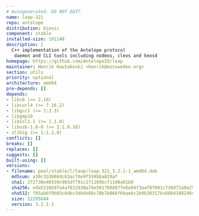 ```yaml
---
# Autogenerated. DO NOT EDIT.
name: leap-321
repo: antelope
distribution: bionic
component: stable
installed-size: 101148
description: |
  C++ implementation of the Antelope protocol
   daemon and CLI tools including nodeos, cleos and keosd
homepage: https://github.com/AntelopeIO/leap
maintainer: Henrik Hautakoski <henrik@eossweden.org>
section: utils
priority: optional
architecture: amd64
pre-depends: []
depends:
- libc6 (>= 2.18)
- libcurl4 (>= 7.16.2)
- libgcc1 (>= 1:3.3)
- libgmp10
- libssl1.1 (>= 1.1.0)
- libusb-1.0-0 (>= 2:1.0.16)
- zlib1g (>= 1:1.2.0)
conflicts: []
breaks: []
replaces: []
suggests: []
built-using: []
versions:
- filename: pool/stable/l/leap/leap-321_3.2.1-1_amd64.deb
  md5sum: a30c1b3868dc63ac7de9f558bba820af
  sha1: 2f2730e46559c965df791c2f1169bcf1148a01b0
  sha256: eda5516b97a4af012930a74e581788d87fe6e84f3aaf8f691cf30d71a0a256e0
  sha512: f85ab6f9b03c6dbc5db4e68c78b7b866f6baebc2b9b30317bc6664108246c1ccb2c8be71cfe89ebf28366184f4d0fa61c517990a84bfec12959aa16d368ff006
  size: 22295644
  version: 3.2.1-1
---
```

